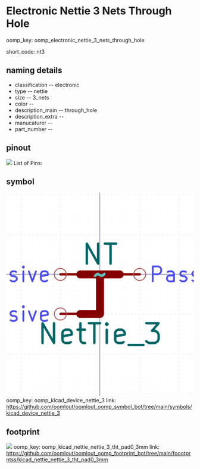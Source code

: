 # Electronic Nettie 3 Nets Through Hole
oomp_key: oomp_electronic_nettie_3_nets_through_hole  

short_code: nt3
## naming details
* classification -- electronic
* type -- nettie
* size -- 3_nets
* color -- 
* description_main -- through_hole
* description_extra -- 
* manucaturer -- 
* part_number -- 
## pinout
![](working_pinout_600.png)
List of Pins:

## symbol

![](symbol/0/working/working_600.png)
oomp_key: oomp_kicad_device_nettie_3
link: https://github.com/oomlout/oomlout_oomp_symbol_bot/tree/main/symbols/kicad_device_nettie_3


## footprint

![](footprint/0/working/working_600.png)
oomp_key: oomp_kicad_nettie_nettie_3_tht_pad0_3mm
link: https://github.com/oomlout/oomlout_oomp_footprint_bot/tree/main/foootprntss/kicad_nettie_nettie_3_tht_pad0_3mm
